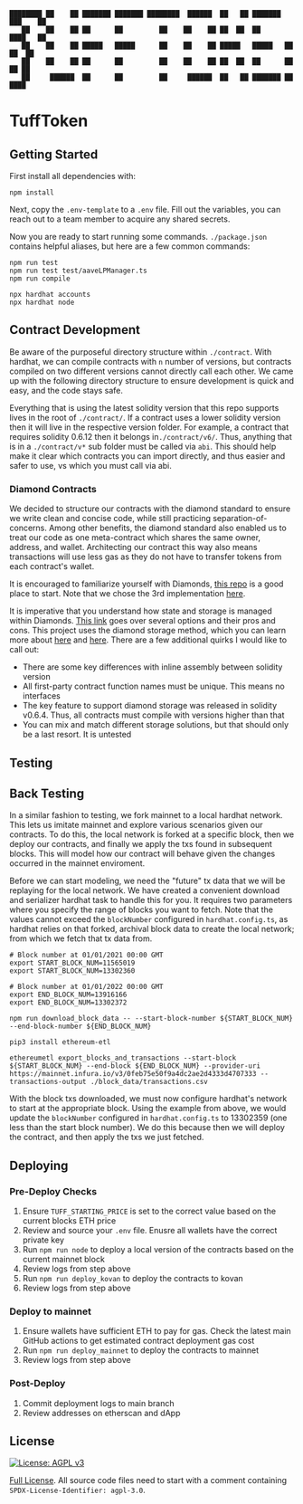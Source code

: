 ```
████████ ██    ██ ███████ ███████ ████████  ██████  ██   ██ ███████ ███    ██ 
   ██    ██    ██ ██      ██         ██    ██    ██ ██  ██  ██      ████   ██ 
   ██    ██    ██ █████   █████      ██    ██    ██ █████   █████   ██ ██  ██ 
   ██    ██    ██ ██      ██         ██    ██    ██ ██  ██  ██      ██  ██ ██ 
   ██     ██████  ██      ██         ██     ██████  ██   ██ ███████ ██   ████ 
```
# TuffToken

## Getting Started
First install all dependencies with:
```
npm install
```

Next, copy the `.env-template` to a `.env` file. Fill out the variables, you can reach out to a team member to acquire 
any shared secrets.

Now you are ready to start running some commands. `./package.json` contains helpful aliases, but here are a few common 
commands:
```
npm run test
npm run test test/aaveLPManager.ts
npm run compile

npx hardhat accounts
npx hardhat node
```

## Contract Development
Be aware of the purposeful directory structure within `./contract`. With hardhat, we can compile contracts with `n` 
number of versions, but contracts compiled on two different versions cannot directly call each other. We came up with 
the following directory structure to ensure development is quick and easy, and the code stays safe.

Everything that is using the latest solidity version that this repo supports lives in the root of `./contract/`. If a 
contract uses a lower solidity version then it will live in the respective version folder. For example, a contract that 
requires solidity 0.6.12 then it belongs in`./contract/v6/`. Thus, anything that is in a `./contract/v*` sub folder 
must be called via `abi`. This should help make it clear which contracts you can import directly, and thus easier and 
safer to use, vs which you must call via abi.

### Diamond Contracts
We decided to structure our contracts with the diamond standard to ensure we write clean and concise code, while still
practicing separation-of-concerns. Among other benefits, the diamond standard also enabled us to treat our code as one
meta-contract which shares the same owner, address, and wallet. Architecting our contract this way also means
transactions will use less gas as they do not have to transfer tokens from each contract's wallet.

It is encouraged to familiarize yourself with Diamonds, [this repo](https://github.com/mudgen/diamond) is a good place
to start. Note that we chose the 3rd implementation [here](https://github.com/mudgen/diamond-3-hardhat). 

It is imperative that you understand how state and storage is managed within Diamonds. [This link](https://medium.com/1milliondevs/solidity-storage-layout-for-proxy-contracts-and-diamonds-c4f009b6903) 
goes over several options and their pros and cons. This project uses the diamond storage method, which you can learn 
more about [here](https://dev.to/mudgen/how-diamond-storage-works-90e) and [here](https://eips.ethereum.org/EIPS/eip-2535#facets-state-variables-and-diamond-storage). 
There are a few additional quirks I would like to call out:
- There are some key differences with inline assembly between solidity version
- All first-party contract function names must be unique. This means no interfaces
- The key feature to support diamond storage was released in solidity v0.6.4. Thus, all contracts must compile with 
versions higher than that
- You can mix and match different storage solutions, but that should only be a last resort. It is untested

## Testing


## Back Testing
In a similar fashion to testing, we fork mainnet to a local hardhat network. This lets us imitate mainnet and explore 
various scenarios given our contracts. To do this, the local network is forked at a specific block, then we deploy our 
contracts, and finally we apply the txs found in subsequent blocks. This will model how our contract will behave given 
the changes occurred in the mainnet enviroment.

Before we can start modeling, we need the "future" tx data that we will be replaying for the local network. We have 
created a convenient download and serializer hardhat task to handle this for you. It requires two parameters where you 
specify the range of blocks you want to fetch. Note that the values cannot exceed the `blockNumber` configured in `hardhat.config.ts`, 
as hardhat relies on that forked, archival block data to create the local network; from which we fetch that tx data 
from.
```
# Block number at 01/01/2021 00:00 GMT
export START_BLOCK_NUM=11565019
export START_BLOCK_NUM=13302360

# Block number at 01/01/2022 00:00 GMT
export END_BLOCK_NUM=13916166
export END_BLOCK_NUM=13302372

npm run download_block_data -- --start-block-number ${START_BLOCK_NUM} --end-block-number ${END_BLOCK_NUM}

pip3 install ethereum-etl

ethereumetl export_blocks_and_transactions --start-block ${START_BLOCK_NUM} --end-block ${END_BLOCK_NUM} --provider-uri https://mainnet.infura.io/v3/0feb75e50f9a4dc2ae2d4333d4707333 --transactions-output ./block_data/transactions.csv
```

With the block txs downloaded, we must now configure hardhat's network to start at the appropriate block. Using the 
example from above, we would update the `blockNumber` configured in `hardhat.config.ts` to 13302359 (one less than the 
start block number). We do this because then we will deploy the contract, and then apply the txs we just fetched.

## Deploying

### Pre-Deploy Checks
1) Ensure `TUFF_STARTING_PRICE` is set to the correct value based on the current blocks ETH price
2) Review and source your `.env` file. Enusre all wallets have the correct private key
3) Run `npm run node` to deploy a local version of the contracts based on the current mainnet block
4) Review logs from step above
5) Run `npm run deploy_kovan` to deploy the contracts to kovan
6) Review logs from step above

### Deploy to mainnet
1) Ensure wallets have sufficient ETH to pay for gas. Check the latest main GitHub actions to get estimated contract
deployment gas cost
2) Run `npm run deploy_mainnet` to deploy the contracts to mainnet
3) Review logs from step above

### Post-Deploy
1) Commit deployment logs to main branch
2) Review addresses on etherscan and dApp

## License
[![License: AGPL v3](https://img.shields.io/badge/License-AGPL%20v3-blue.svg)](https://www.gnu.org/licenses/agpl-3.0)

[Full License](LICENSE). All source code files need to start with a comment containing `SPDX-License-Identifier: agpl-3.0`.
